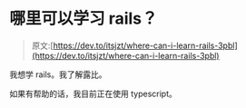 # 哪里可以学习 rails？

> 原文:[https://dev.to/itsjzt/where-can-i-learn-rails-3pbl](https://dev.to/itsjzt/where-can-i-learn-rails-3pbl)

我想学 rails。我了解露比。

如果有帮助的话，我目前正在使用 typescript。